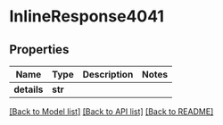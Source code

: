 # InlineResponse4041


## Properties
Name | Type | Description | Notes
------------ | ------------- | ------------- | -------------
**details** | **str** |  | 

[[Back to Model list]](../README.md#documentation-for-models) [[Back to API list]](../README.md#documentation-for-api-endpoints) [[Back to README]](../README.md)


